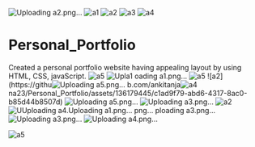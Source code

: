 ![Uploading a2.png…]()
![a1](https://github.com/ankitanjana23/Personal_Portfolio/assets/136179445/409e52aa-9839-4500-8732-a2b1d04f22e2)
![a2](https://github.com/ankitanjana23/Personal_Portfolio/assets/136179445/3c3c9c7d-84c2-4d20-9d7e-5e96637262f5)
![a3](https://github.com/ankitanjana23/Personal_Portfolio/assets/136179445/f6d899ba-4a46-4de7-9813-f9ca6eecfdd6)
![a4](https://github.com/ankitanjana23/Personal_Portfolio/assets/136179445/405a2756-7929-4588-ad92-9488168354f8)
# Personal_Portfolio
Created a personal portfolio website having appealing layout by using HTML, CSS, javaScript.
![a5](https://github.com/ankitanjana23/Personal_Portfolio/assets/136179445/d6dc4304-c536-4d49-ba00-6dbbb5b788a1)
![Upl![a1](https://github.com/ankitanjana23/Personal_Portfolio/assets/136179445/83e4ec25-762b-450b-8e9c-ab36fd5fb181)
oading a1.png…]()
![a5](https://github.com/ankitanjana23/Personal_Portfolio/assets/136179445/2e857466-0e94-4958-9c84-e5e658b3c2c2)
![a2](https://githu![Uploading a5.png…]()
b.com/ankitanja![a4](https://github.com/ankitanjana23/Personal_Portfolio/assets/136179445/3db4a376-5a90-4424-916f-c7766042b97f)
na23/Personal_Portfolio/assets/136179445/c1ad9f79-abd6-4317-8ac0-b85d44b8507d)
![Uploading a5.png…]()
![Uploading a3.png…]()
![a2](https://github.com/ankitanjana23/Personal_Portfolio/assets/136179445/4eee10ff-3938-4f12-bce1-9a4c1e0b7ccf)
![U![Uploading a4.![Uploading a1.png…]()
png…]()
ploading a3.png…]()
![Uploading a3.png…]()
![Uploading a4.png…]()

![a5](https://github.com/ankitanjana23/Personal_Portfolio/assets/136179445/8edafeff-7e90-46f3-a1a4-c431690a397c)


